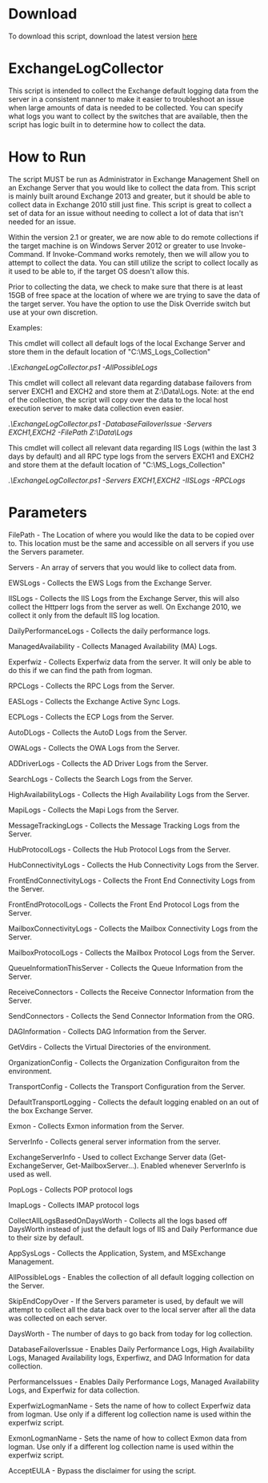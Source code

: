 # Download 
To download this script, download the latest version [here](https://github.com/dpaulson45/ExchangeLogCollector/releases)

# ExchangeLogCollector
This script is intended to collect the Exchange default logging data from the server in a consistent manner to make it easier to troubleshoot an issue when large amounts of data is needed to be collected. You can specify what logs you want to collect by the switches that are available, then the script has logic built in to determine how to collect the data. 

# How to Run 
The script MUST be run as Administrator in Exchange Management Shell on an Exchange Server that you would like to collect the data from. This script is mainly built around Exchange 2013 and greater, but it should be able to collect data in Exchange 2010 still just fine. This script is great to collect a set of data for an issue without needing to collect a lot of data that isn't needed for an issue. 

Within the version 2.1 or greater, we are now able to do remote collections if the target machine is on Windows Server 2012 or greater to use Invoke-Command. If Invoke-Command works remotely, then we will allow you to attempt to collect the data. You can still utilize the script to collect locally as it used to be able to, if the target OS doesn't allow this. 

Prior to collecting the data, we check to make sure that there is at least 15GB of free space at the location of where we are trying to save the data of the target server. You have the option to use the Disk Override switch but use at your own discretion. 

Examples: 

This cmdlet will collect all default logs of the local Exchange Server and store them in the default location of "C:\MS_Logs_Collection" 

*.\ExchangeLogCollector.ps1 -AllPossibleLogs*

This cmdlet will collect all relevant data regarding database failovers from server EXCH1 and EXCH2 and store them at Z:\Data\Logs. Note: at the end of the collection, the script will copy over the data to the local host execution server to make data collection even easier. 

*.\ExchangeLogCollector.ps1 -DatabaseFailoverIssue -Servers EXCH1,EXCH2 -FilePath Z:\Data\Logs*

This cmdlet will collect all relevant data regarding IIS Logs (within the last 3 days by default) and all RPC type logs from the servers EXCH1 and EXCH2 and store them at the default location of "C:\MS_Logs_Collection"

*.\ExchangeLogCollector.ps1 -Servers EXCH1,EXCH2 -IISLogs -RPCLogs*


# Parameters 

FilePath - The Location of where you would like the data to be copied over to. This location must be the same and accessible on all servers if you use the Servers parameter. 

Servers - An array of servers that you would like to collect data from. 

EWSLogs - Collects the EWS Logs from the Exchange Server. 

IISLogs - Collects the IIS Logs from the Exchange Server, this will also collect the Httperr logs from the server as well. On Exchange 2010, we collect it only from the default IIS log location. 

DailyPerformanceLogs - Collects the daily performance logs.

ManagedAvailability - Collects Managed Availability (MA) Logs.

Experfwiz - Collects Experfwiz data from the server. It will only be able to do this if we can find the path from logman. 

RPCLogs - Collects the RPC Logs from the Server. 

EASLogs - Collects the Exchange Active Sync Logs. 

ECPLogs - Collects the ECP Logs from the Server. 

AutoDLogs - Collects the AutoD Logs from the Server. 

OWALogs - Collects the OWA Logs from the Server. 

ADDriverLogs - Collects the AD Driver Logs from the Server. 

SearchLogs - Collects the Search Logs from the Server. 

HighAvailabilityLogs - Collects the High Availability Logs from the Server.

MapiLogs - Collects the Mapi Logs from the Server. 

MessageTrackingLogs - Collects the Message Tracking Logs from the Server. 

HubProtocolLogs - Collects the Hub Protocol Logs from the Server. 

HubConnectivityLogs - Collects the Hub Connectivity Logs from the Server. 

FrontEndConnectivityLogs - Collects the Front End Connectivity Logs from the Server. 

FrontEndProtocolLogs - Collects the Front End Protocol Logs from the Server. 

MailboxConnectivityLogs - Collects the Mailbox Connectivity Logs from the Server. 

MailboxProtocolLogs - Collects the Mailbox Protocol Logs from the Server. 

QueueInformationThisServer - Collects the Queue Information from the Server. 

ReceiveConnectors - Collects the Receive Connector Information from the Server. 

SendConnectors - Collects the Send Connector Information from the ORG. 

DAGInformation - Collects DAG Information from the Server. 

GetVdirs - Collects the Virtual Directories of the environment. 

OrganizationConfig - Collects the Organization Configuraiton from the environment.

TransportConfig - Collects the Transport Configuration from the Server. 

DefaultTransportLogging - Collects the default logging enabled on an out of the box Exchange Server. 

Exmon - Collects Exmon information from the Server. 

ServerInfo - Collects general server information from the server. 

ExchangeServerInfo - Used to collect Exchange Server data (Get-ExchangeServer, Get-MailboxServer...). Enabled whenever ServerInfo is used as well.

PopLogs - Collects POP protocol logs 

ImapLogs - Collects IMAP protocol logs

CollectAllLogsBasedOnDaysWorth - Collects all the logs based off DaysWorth instead of just the default logs of IIS and Daily Performance due to their size by default. 

AppSysLogs - Collects the Application, System, and MSExchange Management. 

AllPossibleLogs - Enables the collection of all default logging collection on the Server. 

SkipEndCopyOver - If the Servers parameter is used, by default we will attempt to collect all the data back over to the local server after all the data was collected on each server. 

DaysWorth - The number of days to go back from today for log collection. 

DatabaseFailoverIssue - Enables Daily Performance Logs, High Availability Logs, Managed Availability logs, Experfiwz, and DAG Information for data collection. 

PerformanceIssues - Enables Daily Performance Logs, Managed Availability Logs, and Experfwiz for data collection. 

ExperfwizLogmanName - Sets the name of how to collect Experfwiz data from logman. Use only if a different log collection name is used within the experfwiz script. 

ExmonLogmanName - Sets the name of how to collect Exmon data from logman. Use only if a different log collection name is used within the experfwiz script. 

AcceptEULA - Bypass the disclaimer for using the script.
